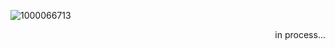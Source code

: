 ![1000066713](https://github.com/user-attachments/assets/b7880f10-0c4f-4905-bf7e-5a6b08ea887f)

<p align="right">
in process...
</p>
